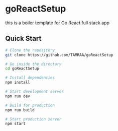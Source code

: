 # goReactSetup
this is a boiler template for Go React full stack app

## Quick Start

```bash
# Clone the repository
git clone https://github.com/TAMRAA/goReactSetup

# Go inside the directory
cd goReactSetup

# Install dependencies
npm install

# Start development server
npm run dev

# Build for production
npm run build

# Start production server
npm start
```
